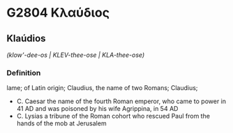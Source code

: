 # G2804 Κλαύδιος

## Klaúdios

_(klow'-dee-os | KLEV-thee-ose | KLA-thee-ose)_

### Definition

lame; of Latin origin; Claudius, the name of two Romans; Claudius; 

- C. Caesar the name of the fourth Roman emperor, who came to power in 41 AD and was poisoned by his wife Agrippina, in 54 AD
- C. Lysias a tribune of the Roman cohort who rescued Paul from the hands of the mob at Jerusalem
